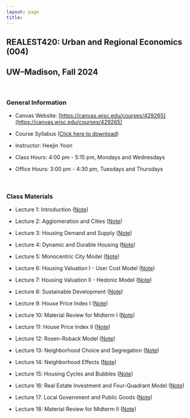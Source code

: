 ```yaml
---
layout: page
title: 　
---
```


## **REALEST420: Urban and Regional Economics (004)**
## UW&ndash;Madison, Fall 2024

<br/> 

### General Information

 - Canvas Website: [https://canvas.wisc.edu/courses/429265](https://canvas.wisc.edu/courses/429265)
   
 - Course Syllabus ([Click here to download](RE420/RE420_Syllabus_Fall2024.pdf))

 - Instructor: Heejin Yoon

 - Class Hours: 4:00 pm - 5:15 pm, Mondays and Wednesdays
 
 - Office Hours: 3:00 pm - 4:30 pm, Tuesdays and Thursdays

<br/> 

### Class Materials

 - Lecture 1: Introduction ([Note](RE420/RE420_Lecture1_Introduction.pdf))
 
 - Lecture 2: Agglomeration and Cities ([Note](RE420/RE420_Lecture2_Agglomeration_and_Cities.pdf))
 
 - Lecture 3: Housing Demand and Supply ([Note](RE420/RE420_Lecture3_Housing_Demand_and_Supply.pdf))

 - Lecture 4: Dynamic and Durable Housing ([Note](RE420/RE420_Lecture4_Dynamic_and_Durable_Housing.pdf))

 - Lecture 5: Monocentric City Model ([Note](RE420/RE420_Lecture5_Monocentric_City.pdf))

 - Lecture 6: Housing Valuation I - User Cost Model ([Note](RE420/RE420_Lecture6_Housing_Valuation_I.pdf))

 - Lecture 7: Housing Valuation II - Hedonic Model ([Note](RE420/RE420_Lecture7_Housing_Valuation_II.pdf))

 - Lecture 8: Sustainable Development ([Note](RE420/RE420_Lecture8_Sustainable_Development.pdf))

 - Lecture 9: House Price Index I ([Note](RE420/RE420_Lecture9_House_Price_Index_I.pdf))

 - Lecture 10: Material Review for Midterm I ([Note](RE420/RE420_Lecture10_Material_Review_for_Midterm1.pdf))

 - Lecture 11: House Price Index II ([Note](RE420/RE420_Lecture11_House_Price_Index_II.pdf))

 - Lecture 12: Rosen-Roback Model ([Note](RE420/RE420_Lecture12_Rosen_Roback_Model.pdf))

 - Lecture 13: Neighborhood Choice and Segregation ([Note](RE420/RE420_Lecture13_Neighborhood_Choice_and_Segregation.pdf))

 - Lecture 14: Neighborhood Effects ([Note](RE420/RE420_Lecture14_Neighborhood_Effects.pdf))

 - Lecture 15: Housing Cycles and Bubbles ([Note](RE420/RE420_Lecture15_Housing_Cycles_and_Bubbles.pdf))

 - Lecture 16: Real Estate Investment and Four-Quadrant Model ([Note](RE420/RE420_Lecture16_Real_Estate_Investment_and_Four-Quadrant_Model.pdf))

 - Lecture 17: Local Government and Public Goods ([Note](RE420/RE420_Lecture17_Local_Government_and_Public_Goods.pdf))

 - Lecture 18: Material Review for Midterm II ([Note](RE420/RE420_Lecture18_Material_Review_for_Midterm2.pdf))

<br/>

